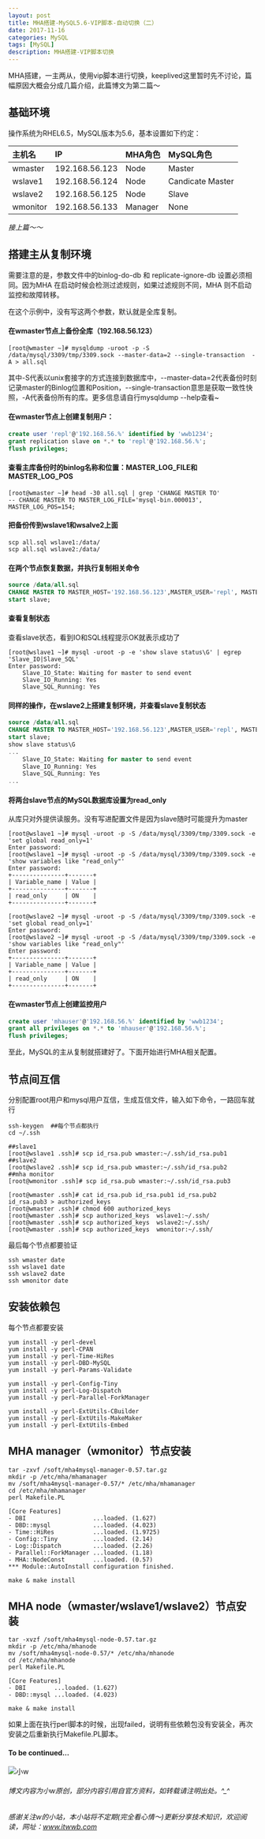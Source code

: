 ```yaml
---
layout: post
title: MHA搭建-MySQL5.6-VIP脚本-自动切换（二）
date: 2017-11-16
categories: MySQL
tags: [MySQL]
description: MHA搭建-VIP脚本切换
---
```


MHA搭建，一主两从，使用vip脚本进行切换，keeplived这里暂时先不讨论，篇幅原因大概会分成几篇介绍，此篇博文为第二篇～

## 基础环境

操作系统为RHEL6.5，MySQL版本为5.6，基本设置如下约定：

主机名| IP| MHA角色 |MySQL角色
:--------|:-----|:---------|:-----
wmaster|192.168.56.123 |Node| Master  
wslave1|192.168.56.124 |Node| Candicate Master   
wslave2|192.168.56.125 |Node| Slave
wmonitor|192.168.56.133 |Manager|None


_接上篇～～_

## 搭建主从复制环境

需要注意的是，参数文件中的binlog-do-db 和 replicate-ignore-db 设置必须相同。因为MHA 在启动时候会检测过滤规则，如果过滤规则不同，MHA 则不启动监控和故障转移。

在这个示例中，没有写这两个参数，默认就是全库复制。

#### 在wmaster节点上备份全库（192.168.56.123）

```shell
[root@wmaster ~]# mysqldump -uroot -p -S /data/mysql/3309/tmp/3309.sock --master-data=2 --single-transaction  -A > all.sql
```

其中\-S代表以unix套接字的方式连接到数据库中，\-\-master\-data=2代表备份时刻记录master的Binlog位置和Position，\-\-single\-transaction意思是获取一致性快照，\-A代表备份所有的库。更多信息请自行mysqldump \-\-help查看~

#### 在wmaster节点上创建复制用户：

```sql
create user 'repl'@'192.168.56.%' identified by 'wwb1234';
grant replication slave on *.* to 'repl'@'192.168.56.%';
flush privileges;
```

#### 查看主库备份时的binlog名称和位置：MASTER_LOG_FILE和MASTER_LOG_POS

```shell
[root@wmaster ~]# head -30 all.sql | grep 'CHANGE MASTER TO'
-- CHANGE MASTER TO MASTER_LOG_FILE='mysql-bin.000013', MASTER_LOG_POS=154;
```

#### 把备份传到wslave1和wsalve2上面

```shell
scp all.sql wslave1:/data/
scp all.sql wslave2:/data/
```

#### 在两个节点恢复数据，并执行复制相关命令

```sql
source /data/all.sql
CHANGE MASTER TO MASTER_HOST='192.168.56.123',MASTER_USER='repl', MASTER_PASSWORD='wwb1234',MASTER_LOG_FILE='mysql-bin.000013',MASTER_LOG_POS=154;
start slave;
```

#### 查看复制状态

查看slave状态，看到IO和SQL线程提示OK就表示成功了

```shell
[root@wslave1 ~]# mysql -uroot -p -e 'show slave status\G' | egrep 'Slave_IO|Slave_SQL'
Enter password: 
    Slave_IO_State: Waiting for master to send event
    Slave_IO_Running: Yes
    Slave_SQL_Running: Yes
```

#### 同样的操作，在wslave2上搭建复制环境，并查看slave复制状态

```sql
source /data/all.sql
CHANGE MASTER TO MASTER_HOST='192.168.56.123',MASTER_USER='repl', MASTER_PASSWORD='wwb1234',MASTER_LOG_FILE='mysql-bin.000013',MASTER_LOG_POS=154;
start slave;
show slave status\G
...
    Slave_IO_State: Waiting for master to send event
    Slave_IO_Running: Yes
    Slave_SQL_Running: Yes
...
```

#### 将两台slave节点的MySQL数据库设置为read_only

从库只对外提供读服务。没有写进配置文件是因为slave随时可能提升为master

```shell
[root@wslave1 ~]# mysql -uroot -p -S /data/mysql/3309/tmp/3309.sock -e 'set global read_only=1'
Enter password: 
[root@wslave1 ~]# mysql -uroot -p -S /data/mysql/3309/tmp/3309.sock -e 'show variables like "read_only"'
Enter password: 
+---------------+-------+
| Variable_name | Value |
+---------------+-------+
| read_only     | ON    |
+---------------+-------+

[root@wslave2 ~]# mysql -uroot -p -S /data/mysql/3309/tmp/3309.sock -e 'set global read_only=1'
Enter password: 
[root@wslave2 ~]# mysql -uroot -p -S /data/mysql/3309/tmp/3309.sock -e 'show variables like "read_only"'
Enter password: 
+---------------+-------+
| Variable_name | Value |
+---------------+-------+
| read_only     | ON    |
+---------------+-------+
```

#### 在wmaster节点上创建监控用户

```sql
create user 'mhauser'@'192.168.56.%' identified by 'wwb1234';
grant all privileges on *.* to 'mhauser'@'192.168.56.%';
flush privileges;
```

至此，MySQL的主从复制就搭建好了。下面开始进行MHA相关配置。

## 节点间互信

分别配置root用户和mysql用户互信，生成互信文件，输入如下命令，一路回车就行

```shell
ssh-keygen  ##每个节点都执行
cd ~/.ssh

##slave1
[root@wslave1 .ssh]# scp id_rsa.pub wmaster:~/.ssh/id_rsa.pub1
##slave2
[root@wslave2 .ssh]# scp id_rsa.pub wmaster:~/.ssh/id_rsa.pub2
##mha monitor
[root@wmonitor .ssh]# scp id_rsa.pub wmaster:~/.ssh/id_rsa.pub3

[root@wmaster .ssh]# cat id_rsa.pub id_rsa.pub1 id_rsa.pub2 id_rsa.pub3 > authorized_keys
[root@wmaster .ssh]# chmod 600 authorized_keys 
[root@wmaster .ssh]# scp authorized_keys  wslave1:~/.ssh/
[root@wmaster .ssh]# scp authorized_keys  wslave2:~/.ssh/
[root@wmaster .ssh]# scp authorized_keys  wmonitor:~/.ssh/
```

最后每个节点都要验证

```shell
ssh wmaster date
ssh wslave1 date
ssh wslave2 date
ssh wmonitor date
```

## 安装依赖包

每个节点都要安装

```shell
yum install -y perl-devel
yum install -y perl-CPAN
yum install -y perl-Time-HiRes
yum install -y perl-DBD-MySQL 
yum install -y perl-Params-Validate

yum install -y perl-Config-Tiny 
yum install -y perl-Log-Dispatch 
yum install -y perl-Parallel-ForkManager

yum install -y perl-ExtUtils-CBuilder
yum install -y perl-ExtUtils-MakeMaker
yum install -y perl-ExtUtils-Embed
```

## MHA manager（wmonitor）节点安装

```shell
tar -zxvf /soft/mha4mysql-manager-0.57.tar.gz
mkdir -p /etc/mha/mhamanager
mv /soft/mha4mysql-manager-0.57/* /etc/mha/mhamanager
cd /etc/mha/mhamanager
perl Makefile.PL

[Core Features]
- DBI                   ...loaded. (1.627)
- DBD::mysql            ...loaded. (4.023)
- Time::HiRes           ...loaded. (1.9725)
- Config::Tiny          ...loaded. (2.14)
- Log::Dispatch         ...loaded. (2.26)
- Parallel::ForkManager ...loaded. (1.18)
- MHA::NodeConst        ...loaded. (0.57)
*** Module::AutoInstall configuration finished.

make & make install
```

##  MHA node（wmaster\/wslave1\/wslave2）节点安装

```shell
tar -xvzf /soft/mha4mysql-node-0.57.tar.gz
mkdir -p /etc/mha/mhanode
mv /soft/mha4mysql-node-0.57/* /etc/mha/mhanode
cd /etc/mha/mhanode
perl Makefile.PL

[Core Features]
- DBI        ...loaded. (1.627)
- DBD::mysql ...loaded. (4.023)

make & make install
```

如果上面在执行perl脚本的时候，出现failed，说明有些依赖包没有安装全，再次安装之后重新执行Makefile.PL脚本。


#### To be continued...



![小w](https://wx2.sinaimg.cn/mw1024/891ecf4fly1fr361nvrcnj207w07sad7.jpg)

###### 博文内容为小w原创，部分内容引用自官方资料，如转载请注明出处。^_^

###### 感谢关注w的小站，本小站将不定期(完全看心情～)更新分享技术知识，欢迎阅读，网址：www.itwwb.com
